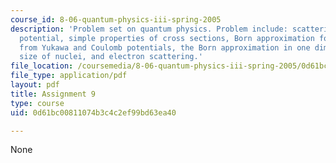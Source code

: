 ```yaml
---
course_id: 8-06-quantum-physics-iii-spring-2005
description: 'Problem set on quantum physics. Problem include: scattering from a reflectionless
  potential, simple properties of cross sections, Born approximation for scattering
  from Yukawa and Coulomb potentials, the Born approximation in one dimension, the
  size of nuclei, and electron scattering.'
file_location: /coursemedia/8-06-quantum-physics-iii-spring-2005/0d61bc00811074b3c4c2ef99bd63ea40_ps9.pdf
file_type: application/pdf
layout: pdf
title: Assignment 9
type: course
uid: 0d61bc00811074b3c4c2ef99bd63ea40

---
```

None
